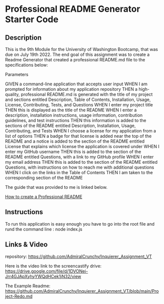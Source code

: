 # Professional README Generator Starter Code


## Description

This is the 9th Module for the University of Washington Bootcamp, that was due on July 19th 2022. The end goal of this assignment was to create a Readme Generator that created a professional README.md file to the specifications below:


Parameters

GIVEN a command-line application that accepts user input
WHEN I am prompted for information about my application repository
THEN a high-quality, professional README.md is generated with the title of my project and sections entitled Description, Table of Contents, Installation, Usage, License, Contributing, Tests, and Questions
WHEN I enter my project title
THEN this is displayed as the title of the README
WHEN I enter a description, installation instructions, usage information, contribution guidelines, and test instructions
THEN this information is added to the sections of the README entitled Description, Installation, Usage, Contributing, and Tests
WHEN I choose a license for my application from a list of options
THEN a badge for that license is added near the top of the README and a notice is added to the section of the README entitled License that explains which license the application is covered under
WHEN I enter my GitHub username
THEN this is added to the section of the README entitled Questions, with a link to my GitHub profile
WHEN I enter my email address
THEN this is added to the section of the README entitled Questions, with instructions on how to reach me with additional questions
WHEN I click on the links in the Table of Contents
THEN I am taken to the corresponding section of the README


The guide that was provided to me is linked below.

[How to create a Professional README](https://coding-boot-camp.github.io/full-stack/github/professional-readme-guide)


## Instructions

To run this application is easy enough you have to go into the root file and rund the command line : node index.js

## Links & Video

repository: https://github.com/AdmiralCrunchy/Inquierer_Assignment_VT

Here is the video link to the screencastify drive: https://drive.google.com/file/d/1DVONei-Jrr4GJApXyhyYWQdHCek1jN32/view 

The Example Readme: https://github.com/AdmiralCrunchy/Inquierer_Assignment_VT/blob/main/Project-Redo.md
